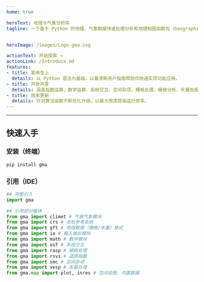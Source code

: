 ```yaml
---
home: true

heroText: 地理与气象分析库
tagline: 一个基于 Python 的地理、气象数据快速处理分析和地理制图函数包（Geographic and Meteorological Analysis，gma）


heroImage: /images/Logo-gma.svg

actionText: 开始探索 →
actionLink: /Introduce.md
features:
- title: 易用至上
  details: 以 Python 语法为基础，以最清晰用户指南帮助你快速实现功能应用。
- title: 开放共享
  details: 涵盖指数运算、数学运算、系统交互、空间杂项、栅格处理、栅格分析、矢量处理等方向近百个功能函数开放使用。
- title: 效率更新
  details: 针对算法函数不断优化升级，以最大限度提高运行效率。
---
```


---
## <strong>快速入手</strong>

### 安装（终端）
```bash
pip install gma
```
### 引用（IDE）
```python
## 完整引入
import gma

## 引用部分模块
from gma import climet # 气候气象模块
from gma import crs # 坐标参考系统
from gma import gft # 地理数据（栅格/矢量）格式
from gma import io # 输入输出模块
from gma import math # 数学模块
from gma import osf # 系统交互
from gma import rasp # 栅格处理
from gma import rsvi # 遥感指数
from gma import smc # 空间杂项
from gma import vesp # 矢量处理
from gma.map import plot, inres # 空间绘图，内置数据
```
